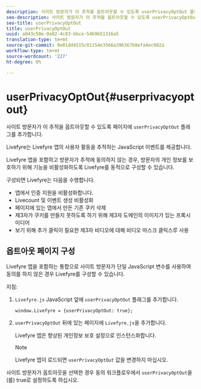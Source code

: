 ```yaml
---
description: 사이트 방문자가 이 추적을 옵트아웃할 수 있도록 userPrivacyOptOut 플래그를 페이지에 추가합니다.
seo-description: 사이트 방문자가 이 추적을 옵트아웃할 수 있도록 userPrivacyOptOut 플래그를 페이지에 추가합니다.
seo-title: userPrivacyOptOut
title: userPrivacyOptOut
uuid: a043c50e-0a02-4c83-bbce-54b9b51316a5
translation-type: tm+mt
source-git-commit: 9e01dd4515c01154e3566a39b367b8efa4ec082a
workflow-type: tm+mt
source-wordcount: '227'
ht-degree: 0%

---
```



# userPrivacyOptOut{#userprivacyoptout}

사이트 방문자가 이 추적을 옵트아웃할 수 있도록 페이지에 `userPrivacyOptOut` 플래그를 추가합니다.

Livefyre는 Livefyre 앱의 사용자 활동을 추적하는 JavaScript 이벤트를 제공합니다.

Livefyre 앱을 포함하고 방문자가 추적에 동의하지 않는 경우, 방문자의 개인 정보를 보호하기 위해 기능을 비활성화하도록 Livefyre를 동적으로 구성할 수 있습니다.

구성되면 Livefyre는 다음을 수행합니다.

* 앱에서 인증 지원을 비활성화합니다.
* Livecount 및 이벤트 생성 비활성화
* 페이지에 있는 앱에서 만든 기존 쿠키 삭제
* 제3자가 쿠키를 만들지 못하도록 하기 위해 제3자 도메인의 이미지가 있는 프록시 미디어
* 보기 위해 추가 클릭이 필요한 제3자 비디오에 대해 비디오 마스크 클릭스루 사용

## 옵트아웃 페이지 구성

Livefyre 앱을 포함하는 통합으로 사이트 방문자가 단일 JavaScript 변수를 사용하여 동의를 하지 않은 경우 Livefyre를 구성할 수 있습니다.

지침:

1. `Livefyre.js` JavaScript 앞에 `userPrivacyOptOut` 플래그를 추가합니다.

   ```
   window.Livefyre = {userPrivacyOptOut: true};
   ```

1. `userPrivacyOptOut` 뒤에 있는 페이지에 `Livefyre.js`을 추가합니다.

   Livefyre 앱은 향상된 개인정보 보호 설정으로 인스턴스화합니다.

   >[!NOTE]
   >
   >Livefyre 앱이 로드되면 `userPrivacyOptOut` 값을 변경하지 마십시오.

사이트 방문자가 옵트아웃을 선택한 경우 동의 워크플로우에서 `userPrivacyOptOut`을(를) true로 설정하도록 하십시오.
